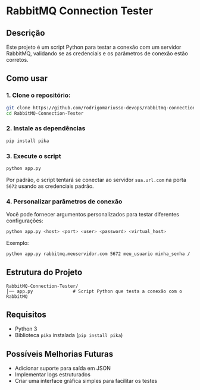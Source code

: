 # RabbitMQ Connection Tester

## Descrição
Este projeto é um script Python para testar a conexão com um servidor RabbitMQ, validando se as credenciais e os parâmetros de conexão estão corretos.

## Como usar

### 1. Clone o repositório:
```bash
git clone https://github.com/rodrigomariusso-devops/rabbitmq-connection-test.git
cd RabbitMQ-Connection-Tester
```

### 2. Instale as dependências
```bash
pip install pika
```

### 3. Execute o script
```bash
python app.py
```

Por padrão, o script tentará se conectar ao servidor `sua.url.com` na porta `5672` usando as credenciais padrão.

### 4. Personalizar parâmetros de conexão
Você pode fornecer argumentos personalizados para testar diferentes configurações:
```bash
python app.py <host> <port> <user> <password> <virtual_host>
```

Exemplo:
```bash
python app.py rabbitmq.meuservidor.com 5672 meu_usuario minha_senha /
```

## Estrutura do Projeto
```
RabbitMQ-Connection-Tester/
│── app.py               # Script Python que testa a conexão com o RabbitMQ
```

## Requisitos
- Python 3
- Biblioteca `pika` instalada (`pip install pika`)

## Possíveis Melhorias Futuras
- Adicionar suporte para saída em JSON
- Implementar logs estruturados
- Criar uma interface gráfica simples para facilitar os testes

